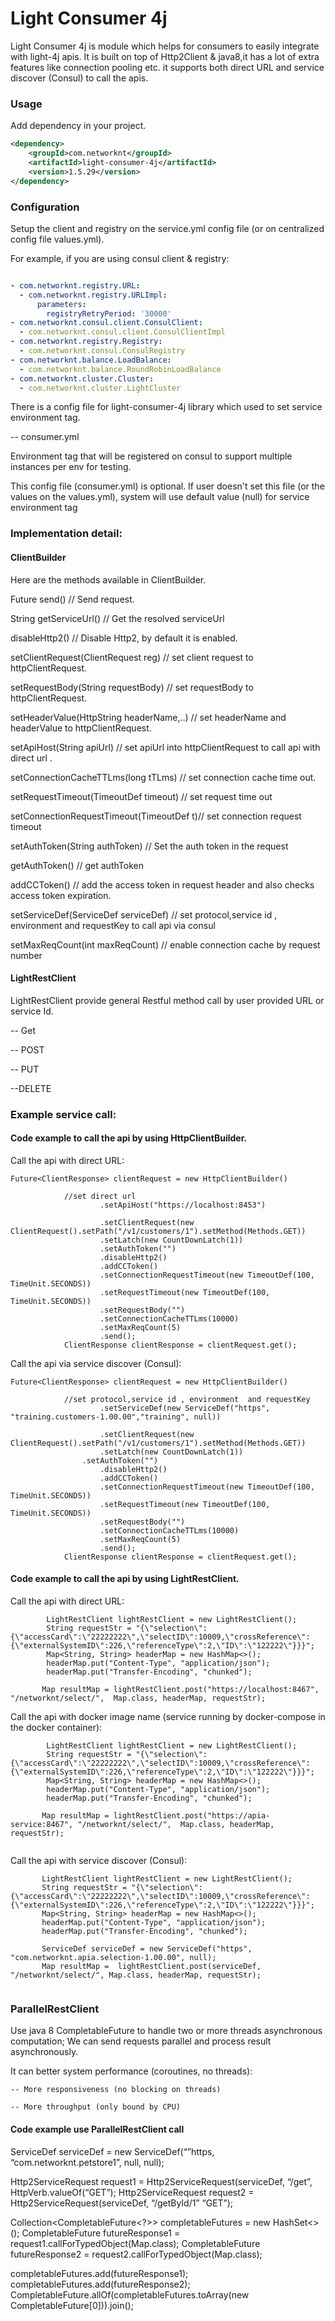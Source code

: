 # Light Consumer 4j

Light Consumer 4j is module which helps for consumers to easily integrate with light-4j apis.
It is built on top of Http2Client & java8,it has a lot of extra features like connection pooling etc.
it supports both direct URL and service discover (Consul) to call the apis.


### Usage
Add dependency in your project.

```xml
<dependency>
    <groupId>com.networknt</groupId>
    <artifactId>light-consumer-4j</artifactId>
    <version>1.5.29</version>
</dependency>
```

### Configuration

Setup the client and registry on the service.yml config file (or on centralized config file values.yml).

For example, if you are using consul client &  registry:


```yaml

- com.networknt.registry.URL:
  - com.networknt.registry.URLImpl:
      parameters:
        registryRetryPeriod: '30000'
- com.networknt.consul.client.ConsulClient:
  - com.networknt.consul.client.ConsulClientImpl
- com.networknt.registry.Registry:
  - com.networknt.consul.ConsulRegistry
- com.networknt.balance.LoadBalance:
  - com.networknt.balance.RoundRobinLoadBalance
- com.networknt.cluster.Cluster:
  - com.networknt.cluster.LightCluster


```

There is a config file for light-consumer-4j library which used to set service environment tag.

-- consumer.yml

Environment tag that will be registered on consul to support multiple instances per env for testing.

This config file (consumer.yml) is optional. If user doesn't set this file (or the values on the values.yml), system will use default value (null) for service environment tag



### Implementation detail:


####  ClientBuilder

Here are the methods available in ClientBuilder.

 Future <ClientResponse> send()           // Send request.
 
 String getServiceUrl()                   // Get the resolved serviceUrl
 
 disableHttp2()                           // Disable Http2, by default it is enabled.
 
 setClientRequest(ClientRequest reg)      // set client request to httpClientRequest.
 
 setRequestBody(String requestBody)       // set requestBody to httpClientRequest.
 
 setHeaderValue(HttpString headerName,..) // set headerName and headerValue to httpClientRequest.
 
 setApiHost(String apiUrl)	              // set apiUrl into httpClientRequest to call api with direct url .
 
 setConnectionCacheTTLms(long tTLms)      // set connection cache time out.
 
 setRequestTimeout(TimeoutDef timeout)    // set request time out
 
 setConnectionRequestTimeout(TimeoutDef t)// set connection request timeout
 
 setAuthToken(String authToken)           // Set the auth token in the request
 
 getAuthToken()                           // get authToken 
 
 addCCToken()                             // add the access token in request header and also checks access token expiration. 
 
 setServiceDef(ServiceDef serviceDef) // set protocol,service id , environment  and requestKey to call api via consul

 setMaxReqCount(int maxReqCount)          // enable connection cache by request number


 ####  LightRestClient

  LightRestClient provide general Restful method call by user provided URL or service Id.

  -- Get

  -- POST

  -- PUT

  --DELETE


 ### Example service call:
 
 #### Code example to call the api by using HttpClientBuilder.
 
Call the api with direct URL:

```
Future<ClientResponse> clientRequest = new HttpClientBuilder()
                      
		    //set direct url
                    .setApiHost("https://localhost:8453")
					
                    .setClientRequest(new ClientRequest().setPath("/v1/customers/1").setMethod(Methods.GET))
                    .setLatch(new CountDownLatch(1))
                    .setAuthToken("")
                    .disableHttp2()
                    .addCCToken()
                    .setConnectionRequestTimeout(new TimeoutDef(100, TimeUnit.SECONDS))
                    .setRequestTimeout(new TimeoutDef(100, TimeUnit.SECONDS))
                    .setRequestBody("")
                    .setConnectionCacheTTLms(10000)
                    .setMaxReqCount(5)
                    .send();
            ClientResponse clientResponse = clientRequest.get();
```


Call the api via service discover (Consul):

```
Future<ClientResponse> clientRequest = new HttpClientBuilder()
                     
		    //set protocol,service id , environment  and requestKey 
                    .setServiceDef(new ServiceDef("https", "training.customers-1.00.00","training", null))
					
                    .setClientRequest(new ClientRequest().setPath("/v1/customers/1").setMethod(Methods.GET))
                    .setLatch(new CountDownLatch(1))
	            .setAuthToken("")
                    .disableHttp2()
                    .addCCToken()
                    .setConnectionRequestTimeout(new TimeoutDef(100, TimeUnit.SECONDS))
                    .setRequestTimeout(new TimeoutDef(100, TimeUnit.SECONDS))
                    .setRequestBody("")
                    .setConnectionCacheTTLms(10000)
                    .setMaxReqCount(5)
                    .send();
            ClientResponse clientResponse = clientRequest.get();
```



 #### Code example to call the api by using LightRestClient.


Call the api with direct URL:

```
        LightRestClient lightRestClient = new LightRestClient();
        String requestStr = "{\"selection\":{\"accessCard\":\"22222222\",\"selectID\":10009,\"crossReference\":{\"externalSystemID\":226,\"referenceType\":2,\"ID\":\"122222\"}}}";
        Map<String, String> headerMap = new HashMap<>();
        headerMap.put("Content-Type", "application/json");
        headerMap.put("Transfer-Encoding", "chunked");

       Map resultMap = lightRestClient.post("https://localhost:8467", "/networknt/select/",  Map.class, headerMap, requestStr);

 ```


 Call the api with docker image name (service running by docker-compose in the docker container):

 ```
         LightRestClient lightRestClient = new LightRestClient();
         String requestStr = "{\"selection\":{\"accessCard\":\"22222222\",\"selectID\":10009,\"crossReference\":{\"externalSystemID\":226,\"referenceType\":2,\"ID\":\"122222\"}}}";
         Map<String, String> headerMap = new HashMap<>();
         headerMap.put("Content-Type", "application/json");
         headerMap.put("Transfer-Encoding", "chunked");

        Map resultMap = lightRestClient.post("https://apia-service:8467", "/networknt/select/",  Map.class, headerMap, requestStr);


  ```


  Call the api with service discover (Consul):

 ```
        LightRestClient lightRestClient = new LightRestClient();
        String requestStr = "{\"selection\":{\"accessCard\":\"22222222\",\"selectID\":10009,\"crossReference\":{\"externalSystemID\":226,\"referenceType\":2,\"ID\":\"122222\"}}}";
        Map<String, String> headerMap = new HashMap<>();
        headerMap.put("Content-Type", "application/json");
        headerMap.put("Transfer-Encoding", "chunked");

        ServiceDef serviceDef = new ServiceDef("https", "com.networknt.apia.selection-1.00.00", null);
        Map resultMap =  lightRestClient.post(serviceDef, "/networknt/select/", Map.class, headerMap, requestStr);


  ```



 ### ParallelRestClient

 Use java 8 CompletableFuture to handle two or more threads asynchronous computation; We can send requests parallel and process result asynchronously.

 It can better system performance (coroutines, no threads):

 	-- More responsiveness (no blocking on threads)

 	-- More throughput (only bound by CPU)

 #### Code example use ParallelRestClient call

 ServiceDef serviceDef = new ServiceDef(“”https, “com.networknt.petstore1”, null, null);

 Http2ServiceRequest request1 = Http2ServiceRequest(serviceDef, “/get”, HttpVerb.valueOf(“GET”);
 Http2ServiceRequest request2 = Http2ServiceRequest(serviceDef, “/getById/1” “GET”);

 Collection<CompletableFuture<?>> completableFutures = new HashSet<>();
 CompletableFuture<Map> futureResponse1 = request1.callForTypedObject(Map.class);
 CompletableFuture<Map> futureResponse2 = request2.callForTypedObject(Map.class);

 completableFutures.add(futureResponse1);
 completableFutures.add(futureResponse2);
 CompletableFuture.allOf(completableFutures.toArray(new CompletableFuture[0])).join();
